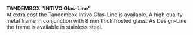 __TANDEMBOX "INTIVO Glas-Line"__  
At extra cost the Tandembox Intivo Glas-Line is available. A high quality metal
frame in conjunction with 8 mm thick frosted glass. As Design-Line the frame is
available in stainless steel.
